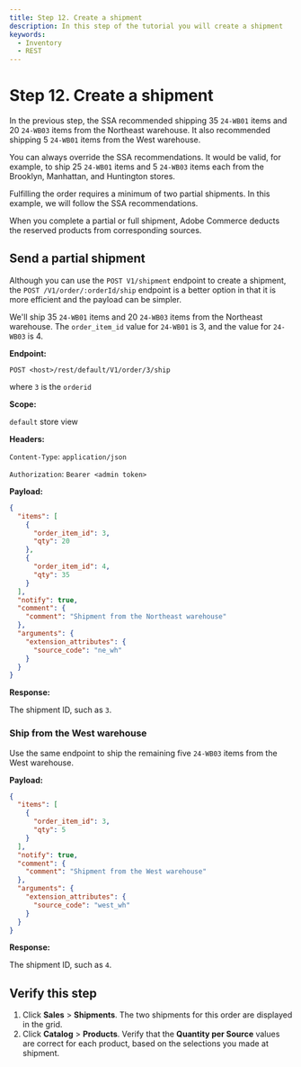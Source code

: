 ```yaml
---
title: Step 12. Create a shipment
description: In this step of the tutorial you will create a shipment
keywords:
  - Inventory
  - REST
--- 
```

 
# Step 12. Create a shipment

In the previous step, the SSA recommended shipping 35 `24-WB01` items and 20 `24-WB03` items from the Northeast warehouse. It also recommended shipping 5 `24-WB01` items from the West warehouse.

You can always override the SSA recommendations. It would be valid, for example, to ship 25 `24-WB01` items and 5 `24-WB03` items each from the Brooklyn, Manhattan, and Huntington stores.

Fulfilling the order requires a minimum of two partial shipments. In this example, we will follow the SSA recommendations.

When you complete a partial or full shipment, Adobe Commerce deducts the reserved products from corresponding sources.

## Send a partial shipment

<InlineAlert variant="info" slots="text"/>

Although you can use the `POST V1/shipment` endpoint to create a shipment, the `POST /V1/order/:orderId/ship` endpoint is a better option in that it is more efficient and the payload can be simpler.

We'll ship 35 `24-WB01` items and 20 `24-WB03` items from the Northeast warehouse. The `order_item_id` value for `24-WB01` is 3, and the value for `24-WB03` is 4.

**Endpoint:**

`POST <host>/rest/default/V1/order/3/ship`

where `3` is the `orderid`

**Scope:**

`default` store view

**Headers:**

`Content-Type`: `application/json`

`Authorization`: `Bearer <admin token>`

**Payload:**

```json
{
  "items": [
    {
      "order_item_id": 3,
      "qty": 20
    },
    {
      "order_item_id": 4,
      "qty": 35
    }
  ],
  "notify": true,
  "comment": {
    "comment": "Shipment from the Northeast warehouse"
  },
  "arguments": {
    "extension_attributes": {
      "source_code": "ne_wh"
    }
  }
}
```

**Response:**

The shipment ID, such as `3`.

### Ship from the West warehouse

Use the same endpoint to ship the remaining five `24-WB03` items from the West warehouse.

**Payload:**

```json
{
  "items": [
    {
      "order_item_id": 3,
      "qty": 5
    }
  ],
  "notify": true,
  "comment": {
    "comment": "Shipment from the West warehouse"
  },
  "arguments": {
    "extension_attributes": {
      "source_code": "west_wh"
    }
  }
}
```

**Response:**

The shipment ID, such as `4`.

## Verify this step

1. Click **Sales** > **Shipments**. The two shipments for this order are displayed in the grid.
1. Click **Catalog** > **Products**. Verify that the **Quantity per Source** values are correct for each product, based on the selections you made at shipment.
